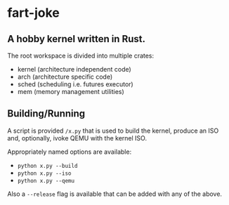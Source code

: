 # fart-joke

## A hobby kernel written in Rust.

The root workspace is divided into multiple crates:

* kernel (architecture independent code)
* arch (architecture specific code)
* sched (scheduling i.e. futures executor)
* mem (memory management utilities)

## Building/Running

A script is provided `/x.py` that is used to build the kernel, produce an ISO
and, optionally, ivoke QEMU with the kernel ISO.

Appropriately named options are available:

* `python x.py --build`
* `python x.py --iso`
* `python x.py --qemu`

Also a `--release` flag is available that can be added with any of the above.
